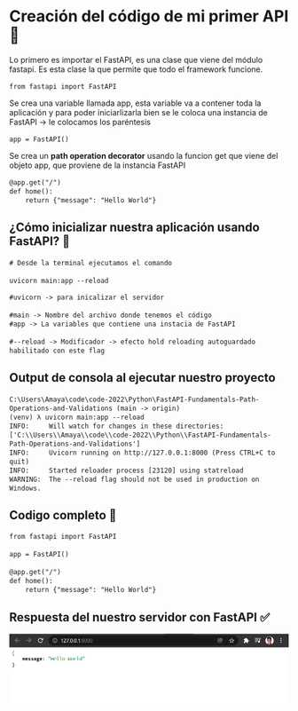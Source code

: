 # Creación del código de mi primer API 💯

Lo primero es importar el FastAPI, es una clase que viene del módulo fastapi.
Es esta clase la que permite que todo el framework funcione.

```
from fastapi import FastAPI
```

Se crea una variable llamada app, esta variable va a contener toda la aplicación y para poder iniciarlizarla bien se le coloca una instancia de FastAPI -> le colocamos los paréntesis

```
app = FastAPI()
```

Se crea un **path operation decorator** usando la funcion get que viene del objeto app, que proviene de la instancia FastAPI

```
@app.get("/")
def home():
    return {"message": "Hello World"}
```

## ¿Cómo inicializar nuestra aplicación usando FastAPI? 💪

```
# Desde la terminal ejecutamos el comando

uvicorn main:app --reload
```

```
#uvicorn -> para inicalizar el servidor

#main -> Nombre del archivo donde tenemos el código
#app -> La variables que contiene una instacia de FastAPI

#--reload -> Modificador -> efecto hold reloading autoguardado habilitado con este flag
```

## Output de consola al ejecutar nuestro proyecto

```
C:\Users\Amaya\code\code-2022\Python\FastAPI-Fundamentals-Path-Operations-and-Validations (main -> origin)
(venv) λ uvicorn main:app --reload
INFO:     Will watch for changes in these directories: ['C:\\Users\\Amaya\\code\\code-2022\\Python\\FastAPI-Fundamentals-Path-Operations-and-Validations']
INFO:     Uvicorn running on http://127.0.0.1:8000 (Press CTRL+C to quit)
INFO:     Started reloader process [23120] using statreload
WARNING:  The --reload flag should not be used in production on Windows.
```

## Codigo completo 🐍

```
from fastapi import FastAPI

app = FastAPI()

@app.get("/")
def home():
    return {"message": "Hello World"}

```

## Respuesta del nuestro servidor con FastAPI :white_check_mark:

<p align="center"><img src="../img/hello-world-fast-api.png"><p/>

